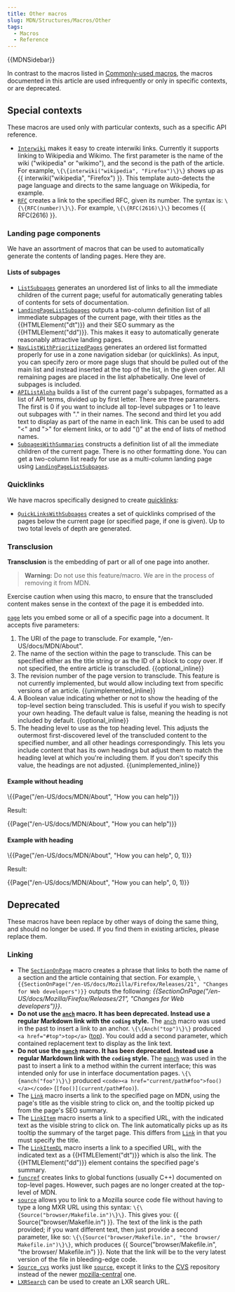 ```yaml
---
title: Other macros
slug: MDN/Structures/Macros/Other
tags:
  - Macros
  - Reference
---
```

{{MDNSidebar}}

In contrast to the macros listed in [Commonly-used macros](/en-US/docs/MDN/Structures/Macros/Commonly-used_macros), the macros documented in this article are used infrequently or only in specific contexts, or are deprecated.

## Special contexts

These macros are used only with particular contexts, such as a specific API reference.

- [`Interwiki`](https://github.com/mdn/yari/blob/main/kumascript/macros/Interwiki.ejs) makes it easy to create interwiki links. Currently it supports linking to Wikipedia and Wikimo. The first parameter is the name of the wiki ("wikipedia" or "wikimo"), and the second is the path of the article. For example, `\{\{interwiki("wikipedia", "Firefox")\}\}` shows up as {{ interwiki("wikipedia", "Firefox") }}. This template auto-detects the page language and directs to the same language on Wikipedia, for example.
- [`RFC`](https://github.com/mdn/yari/blob/main/kumascript/macros/RFC.ejs) creates a link to the specified RFC, given its number. The syntax is: `\{\{RFC(number)\}\}`. For example, `\{\{RFC(2616)\}\}` becomes {{ RFC(2616) }}.

### Landing page components

We have an assortment of macros that can be used to automatically generate the contents of landing pages. Here they are.

#### Lists of subpages

- [`ListSubpages`](https://github.com/mdn/yari/blob/main/kumascript/macros/ListSubpages.ejs) generates an unordered list of links to all the immediate children of the current page; useful for automatically generating tables of contents for sets of documentation.
- [`LandingPageListSubpages`](https://github.com/mdn/yari/blob/main/kumascript/macros/LandingPageListSubpages.ejs) outputs a two-column definition list of all immediate subpages of the current page, with their titles as the {{HTMLElement("dt")}} and their SEO summary as the {{HTMLElement("dd")}}. This makes it easy to automatically generate reasonably attractive landing pages.
- [`NavListWithPrioritizedPages`](https://github.com/mdn/yari/tree/main/kumascript/macros/NavListWithPrioritizedPages.ejs) generates an ordered list formatted properly for use in a zone navigation sidebar (or quicklinks). As input, you can specify zero or more page slugs that should be pulled out of the main list and instead inserted at the top of the list, in the given order. All remaining pages are placed in the list alphabetically. One level of subpages is included.
- [`APIListAlpha`](https://github.com/mdn/yari/blob/main/kumascript/macros/APIListAlpha.ejs) builds a list of the current page's subpages, formatted as a list of API terms, divided up by first letter. There are three parameters. The first is 0 if you want to include all top-level subpages or 1 to leave out subpages with "." in their names. The second and third let you add text to display as part of the name in each link. This can be used to add "<" and ">" for element links, or to add "()" at the end of lists of method names.
- [`SubpagesWithSummaries`](https://github.com/mdn/yari/blob/main/kumascript/macros/SubpagesWithSummaries.ejs) constructs a definition list of all the immediate children of the current page. There is no other formatting done. You can get a two-column list ready for use as a multi-column landing page using [`LandingPageListSubpages`](https://github.com/mdn/yari/blob/main/kumascript/macros/LandingPageListSubpages.ejs).

### Quicklinks

We have macros specifically designed to create [quicklinks](/en-US/docs/MDN/Structures/Quicklinks):

- [`QuickLinksWithSubpages`](https://github.com/mdn/yari/blob/main/kumascript/macros/QuickLinksWithSubpages.ejs) creates a set of quicklinks comprised of the pages below the current page (or specified page, if one is given).
Up to two total levels of depth are generated.

### Transclusion

**Transclusion** is the embedding of part or all of one page into another.

> **Warning:** Do not use this feature/macro.
> We are in the process of removing it from MDN.

Exercise caution when using this macro, to ensure that the transcluded content makes sense in the context of the page it is embedded into.

[`page`](https://github.com/mdn/yari/blob/main/kumascript/macros/page.ejs) lets you embed some or all of a specific page into a document. It accepts five parameters:

1. The URI of the page to transclude. For example, "/en-US/docs/MDN/About".
2. The name of the section within the page to transclude. This can be specified either as the title string or as the ID of a block to copy over. If not specified, the entire article is transcluded. {{optional_inline}}
3. The revision number of the page version to transclude. This feature is not currently implemented, but would allow including text from specific versions of an article. {{unimplemented_inline}}
4. A Boolean value indicating whether or not to show the heading of the top-level section being transcluded. This is useful if you wish to specify your own heading. The default value is false, meaning the heading is not included by default. {{optional_inline}}
5. The heading level to use as the top heading level. This adjusts the outermost first-discovered level of the transcluded content to the specified number, and all other headings correspondingly. This lets you include content that has its own headings but adjust them to match the heading level at which you're including them. If you don't specify this value, the headings are not adjusted. {{unimplemented_inline}}

#### Example without heading

\\{{Page("/en-US/docs/MDN/About", "How you can help")}}

Result:

{{Page("/en-US/docs/MDN/About", "How you can help")}}

#### Example with heading

\\{{Page("/en-US/docs/MDN/About", "How you can help", 0, 1)}}

Result:

{{Page("/en-US/docs/MDN/About", "How you can help", 0, 1)}}

## Deprecated

These macros have been replace by other ways of doing the same thing, and should no longer be used. If you find them in existing articles, please replace them.

### Linking

- The [`SectionOnPage`](https://github.com/mdn/yari/blob/main/kumascript/macros/SectionOnPage.ejs) macro creates a phrase that links to both the name of a section and the article containing that section. For example, `\{{SectionOnPage("/en-US/docs/Mozilla/Firefox/Releases/21", "Changes for Web developers")}}` outputs the following: _{{SectionOnPage("/en-US/docs/Mozilla/Firefox/Releases/21", "Changes for Web developers")}}_.
- **Do not use the [`anch`](https://github.com/mdn/yari/blob/main/kumascript/macros/anch.ejs) macro. It has been deprecated. Instead use a regular Markdown link with the `coding` style.** The [`anch`](https://github.com/mdn/yari/blob/main/kumascript/macros/anch.ejs) macro was used in the past to insert a link to an anchor. `\{\{Anch("top")\}\}` produced `<a href="#top">top</a>` ([top](#top)). You could add a second parameter, which contained replacement text to display as the link text.
- **Do not use the [`manch`](https://github.com/mdn/yari/blob/main/kumascript/macros/manch.ejs) macro. It has been deprecated. Instead use a regular Markdown link with the `coding` style.** The [`manch`](https://github.com/mdn/yari/blob/main/kumascript/macros/manch.ejs) was used in the past to insert a link to a method within the current interface; this was intended only for use in interface documentation pages. `\{\{manch("foo")\}\}` produced `<code><a href="current/path#foo">foo()</a></code>` (`[foo()](current/path#foo)`).
- The [`Link`](https://github.com/mdn/yari/blob/main/kumascript/macros/Link.ejs) macro inserts a link to the specified page on MDN, using the page's title as the visible string to click on, and the tooltip picked up from the page's SEO summary.
- The [`LinkItem`](https://github.com/mdn/yari/tree/main/kumascript/macros/LinkItem.ejs) macro inserts a link to a specified URL, with the indicated text as the visible string to click on. The link automatically picks up as its tooltip the summary of the target page. This differs from [`Link`](https://github.com/mdn/yari/blob/main/kumascript/macros/Link.ejs) in that you must specify the title.
- The [`LinkItemDL`](https://github.com/mdn/yari/tree/main/kumascript/macros/LinkItemDL.ejs) macro inserts a link to a specified URL, with the indicated text as a {{HTMLElement("dt")}} which is also the link. The {{HTMLElement("dd")}} element contains the specified page's summary.
- [`funcref`](https://github.com/mdn/yari/tree/main/kumascript/macros/funcref.ejs) creates links to global functions (usually C++) documented on top-level pages. However, such pages are no longer created at the top-level of MDN.
- [`source`](https://github.com/mdn/yari/blob/main/kumascript/macros/source.ejs) allows you to link to a Mozilla source code file without having to type a long MXR URL using this syntax: `\{\{Source("browser/Makefile.in")\}\}`. This gives you: {{ Source("browser/Makefile.in") }}. The text of the link is the path provided; if you want different text, then just provide a second parameter, like so: `\{\{Source("browser/Makefile.in", "the browser/ Makefile.in")\}\}`, which produces {{ Source("browser/Makefile.in", "the browser/ Makefile.in") }}. Note that the link will be to the very latest version of the file in bleeding-edge code.
- [`Source_cvs`](https://github.com/mdn/yari/tree/main/kumascript/macros/Source_cvs.ejs) works just like [`source`](https://github.com/mdn/yari/blob/main/kumascript/macros/source.ejs), except it links to the [CVS](/en-US/docs/Mozilla/Developer_guide/Source_Code/CVS) repository instead of the newer [mozilla-central](/en-US/docs/Mozilla/Developer_guide/mozilla-central) one.
- [`LXRSearch`](https://github.com/mdn/yari/blob/main/kumascript/macros/LXRSearch.ejs) can be used to create an LXR search URL.
